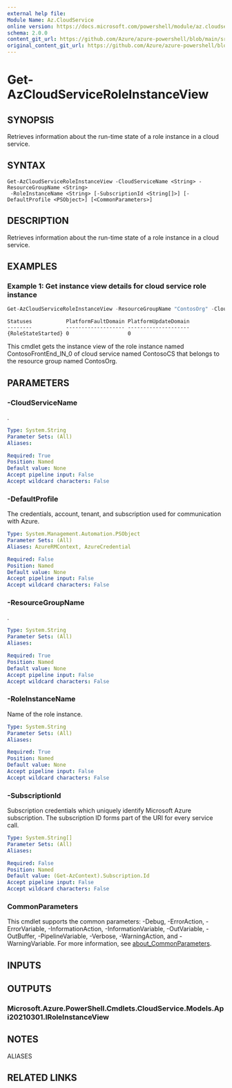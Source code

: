```yaml
---
external help file: 
Module Name: Az.CloudService
online version: https://docs.microsoft.com/powershell/module/az.cloudservice/get-azcloudserviceroleinstanceview
schema: 2.0.0
content_git_url: https://github.com/Azure/azure-powershell/blob/main/src/CloudService/help/Get-AzCloudServiceRoleInstanceView.md
original_content_git_url: https://github.com/Azure/azure-powershell/blob/main/src/CloudService/help/Get-AzCloudServiceRoleInstanceView.md
---
```


# Get-AzCloudServiceRoleInstanceView

## SYNOPSIS
Retrieves information about the run-time state of a role instance in a cloud service.

## SYNTAX

```
Get-AzCloudServiceRoleInstanceView -CloudServiceName <String> -ResourceGroupName <String>
 -RoleInstanceName <String> [-SubscriptionId <String[]>] [-DefaultProfile <PSObject>] [<CommonParameters>]
```

## DESCRIPTION
Retrieves information about the run-time state of a role instance in a cloud service.

## EXAMPLES

### Example 1: Get instance view details for cloud service role instance
```powershell
Get-AzCloudServiceRoleInstanceView -ResourceGroupName "ContosOrg" -CloudServiceName "ContosoCS" -RoleInstanceName "ContosoFrontEnd_IN_0"
```

```output
Statuses           PlatformFaultDomain PlatformUpdateDomain
--------           ------------------- --------------------
{RoleStateStarted} 0                   0
```

This cmdlet gets the instance view of the role instance named ContosoFrontEnd_IN_0 of cloud service named ContosoCS that belongs to the resource group named ContosOrg.

## PARAMETERS

### -CloudServiceName
.

```yaml
Type: System.String
Parameter Sets: (All)
Aliases:

Required: True
Position: Named
Default value: None
Accept pipeline input: False
Accept wildcard characters: False
```

### -DefaultProfile
The credentials, account, tenant, and subscription used for communication with Azure.

```yaml
Type: System.Management.Automation.PSObject
Parameter Sets: (All)
Aliases: AzureRMContext, AzureCredential

Required: False
Position: Named
Default value: None
Accept pipeline input: False
Accept wildcard characters: False
```

### -ResourceGroupName
.

```yaml
Type: System.String
Parameter Sets: (All)
Aliases:

Required: True
Position: Named
Default value: None
Accept pipeline input: False
Accept wildcard characters: False
```

### -RoleInstanceName
Name of the role instance.

```yaml
Type: System.String
Parameter Sets: (All)
Aliases:

Required: True
Position: Named
Default value: None
Accept pipeline input: False
Accept wildcard characters: False
```

### -SubscriptionId
Subscription credentials which uniquely identify Microsoft Azure subscription.
The subscription ID forms part of the URI for every service call.

```yaml
Type: System.String[]
Parameter Sets: (All)
Aliases:

Required: False
Position: Named
Default value: (Get-AzContext).Subscription.Id
Accept pipeline input: False
Accept wildcard characters: False
```

### CommonParameters
This cmdlet supports the common parameters: -Debug, -ErrorAction, -ErrorVariable, -InformationAction, -InformationVariable, -OutVariable, -OutBuffer, -PipelineVariable, -Verbose, -WarningAction, and -WarningVariable. For more information, see [about_CommonParameters](http://go.microsoft.com/fwlink/?LinkID=113216).

## INPUTS

## OUTPUTS

### Microsoft.Azure.PowerShell.Cmdlets.CloudService.Models.Api20210301.IRoleInstanceView

## NOTES

ALIASES

## RELATED LINKS

